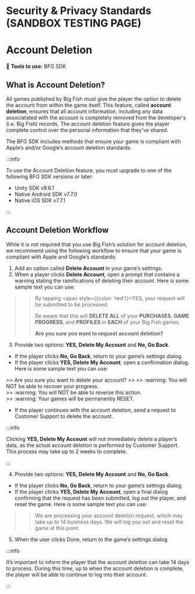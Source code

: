 # Security & Privacy Standards (SANDBOX TESTING PAGE)

# Account Deletion

:small_blue_diamond: **Tools to use:** BFG SDK

## What is Account Deletion? 

All games published by Big Fish must give the player the option to delete the account from within the game itself. This feature, called **account deletion**, ensures that all account information, including any data associatated with the account is completely removed from the developer's (i.e. Big Fish) records. The account deletion feature gives the player complete control over the personal information that they've shared. 

The BFG SDK includes methods that ensure your game is compliant with Apple’s and/or Google’s account deletion standards.

:::info

To use the Account Deletion feature, you must upgrade to one of the following BFG SDK versions or later:

- Unity SDK v9.6.1
- Native Android SDK v7.7.0
- Native iOS SDK v7.7.1

:::

## Account Deletion Workflow 

While it is not required that you use Big Fish’s solution for account deletion, we recommend using the following workflow to ensure that your game is compliant with Apple and Google’s standards:

1. Add an option called **Delete Account** in your game’s settings.
2. When a player clicks **Delete Account**, open a prompt that contains a warning stating the ramifications of deleting their account. Here is some sample text you can use:

>> By tapping <span style={{color: 'red'}}>YES</span>, your request will be submitted to be processed.
>>
>> Be aware that this will **DELETE ALL** of your **PURCHASES**, **GAME PROGRESS**, and **PROFILES** in **EACH** of your Big Fish games.
>>
>> **Are you sure you want to request account deletion?**

3. Provide two options: **YES, Delete My Account** and **No, Go Back**.
  - If the player clicks **No, Go Back**, return to your game’s settings dialog.
  - If the player clicks **YES, Delete My Account**, open a confirmation dialog. Here is some sample text you can use:

<div style={{paddingLeft: '10px' }}>
>> Are you sure you want to delete your account?
>>
>> :warning: You will NOT be able to recover your progress. <br />
>> :warning: You will NOT be able to reverse this action. <br />
>> :warning: Your games will be permanently RESET.
</div>

  - If the player continues with the account deletion, send a request to Customer Support to delete the account.

:::info 

Clicking **YES, Delete My Account** will not immediately delete a player’s data, as the actual account deletion is performed by Customer Support. This process may take up to 2 weeks to complete.

:::

4. Provide two options: **YES, Delete My Account** and **No, Go Back**.
  - If the player clicks **No, Go Back**, return to your game’s settings dialog.
  - If the player clicks **YES, Delete My Account**, open a final dialog confirming that the request has been submitted, log out the player, and reset the game. Here is some sample text you can use:

>> We are processing your account deletion request, which may take up to 14 business days. We will log you out and reset the game at this point.

5. When the user clicks Done, return to the game’s settings dialog.

:::info 

It’s important to inform the player that the account deletion can take 14 days to process. During this time, up to when the account deletion is complete, the player will be able to continue to log into their account.

:::

